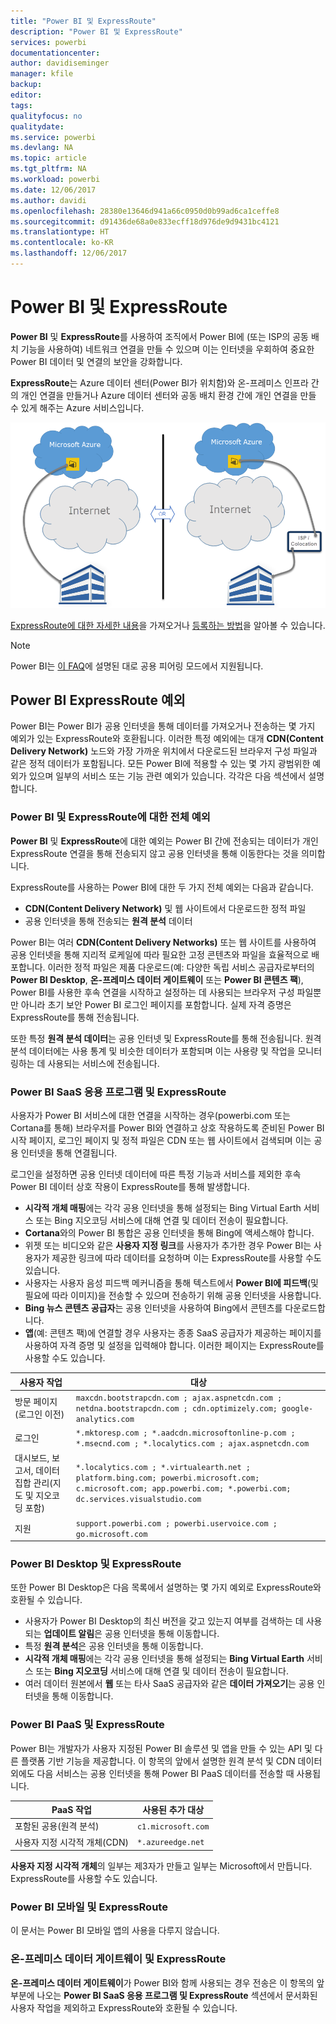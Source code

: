 ```yaml
---
title: "Power BI 및 ExpressRoute"
description: "Power BI 및 ExpressRoute"
services: powerbi
documentationcenter: 
author: davidiseminger
manager: kfile
backup: 
editor: 
tags: 
qualityfocus: no
qualitydate: 
ms.service: powerbi
ms.devlang: NA
ms.topic: article
ms.tgt_pltfrm: NA
ms.workload: powerbi
ms.date: 12/06/2017
ms.author: davidi
ms.openlocfilehash: 28380e13646d941a66c0950d0b99ad6ca1ceffe8
ms.sourcegitcommit: d91436de68a0e833ecff18d976de9d9431bc4121
ms.translationtype: HT
ms.contentlocale: ko-KR
ms.lasthandoff: 12/06/2017
---
```

# <a name="power-bi-and-expressroute"></a>Power BI 및 ExpressRoute
**Power BI** 및 **ExpressRoute**를 사용하여 조직에서 Power BI에 (또는 ISP의 공동 배치 기능을 사용하여) 네트워크 연결을 만들 수 있으며 이는 인터넷을 우회하여 중요한 Power BI 데이터 및 연결의 보안을 강화합니다.

**ExpressRoute**는 Azure 데이터 센터(Power BI가 위치함)와 온-프레미스 인프라 간의 개인 연결을 만들거나 Azure 데이터 센터와 공동 배치 환경 간에 개인 연결을 만들 수 있게 해주는 Azure 서비스입니다.

![](media/service-admin-power-bi-expressroute/pbi_expressroute_1.png)

[ExpressRoute에 대한 자세한 내용](https://azure.microsoft.com/services/expressroute/)을 가져오거나 [등록하는 방법](https://azure.microsoft.com/pricing/details/expressroute/)을 알아볼 수 있습니다.

> [!NOTE]
> Power BI는 [이 FAQ](https://docs.microsoft.com/azure/expressroute/expressroute-faqs)에 설명된 대로 공용 피어링 모드에서 지원됩니다.
> 
> 

## <a name="power-bi-expressroute-exceptions"></a>Power BI ExpressRoute 예외
Power BI는 Power BI가 공용 인터넷을 통해 데이터를 가져오거나 전송하는 몇 가지 예외가 있는 ExpressRoute와 호환됩니다. 이러한 특정 예외에는 대개 **CDN(Content Delivery Network)** 노드와 가장 가까운 위치에서 다운로드된 브라우저 구성 파일과 같은 정적 데이터가 포함됩니다. 모든 Power BI에 적용할 수 있는 몇 가지 광범위한 예외가 있으며 일부의 서비스 또는 기능 관련 예외가 있습니다. 각각은 다음 섹션에서 설명합니다.

### <a name="overall-exceptions-to-power-bi-and-expressroute"></a>Power BI 및 ExpressRoute에 대한 전체 예외
**Power BI** 및 **ExpressRoute**에 대한 예외는 Power BI 간에 전송되는 데이터가 개인 ExpressRoute 연결을 통해 전송되지 않고 공용 인터넷을 통해 이동한다는 것을 의미합니다.

ExpressRoute를 사용하는 Power BI에 대한 두 가지 전체 예외는 다음과 같습니다.

* **CDN(Content Delivery Network)** 및 웹 사이트에서 다운로드한 정적 파일
* 공용 인터넷을 통해 전송되는 **원격 분석** 데이터

Power BI는 여러 **CDN(Content Delivery Networks)** 또는 웹 사이트를 사용하여 공용 인터넷을 통해 지리적 로케일에 따라 필요한 고정 콘텐츠와 파일을 효율적으로 배포합니다. 이러한 정적 파일은 제품 다운로드(예: 다양한 독립 서비스 공급자로부터의 **Power BI Desktop**, **온-프레미스 데이터 게이트웨이** 또는 **Power BI 콘텐츠 팩**), Power BI를 사용한 후속 연결을 시작하고 설정하는 데 사용되는 브라우저 구성 파일뿐만 아니라 초기 보안 Power BI 로그인 페이지를 포함합니다. 실제 자격 증명은 ExpressRoute를 통해 전송됩니다.   

또한 특정 **원격 분석 데이터**는 공용 인터넷 및 ExpressRoute를 통해 전송됩니다. 원격 분석 데이터에는 사용 통계 및 비슷한 데이터가 포함되며 이는 사용량 및 작업을 모니터링하는 데 사용되는 서비스에 전송됩니다.

### <a name="power-bi-saas-application-and-expressroute"></a>Power BI SaaS 응용 프로그램 및 ExpressRoute
사용자가 Power BI 서비스에 대한 연결을 시작하는 경우(powerbi.com 또는 Cortana를 통해) 브라우저를 Power BI와 연결하고 상호 작용하도록 준비된 Power BI 시작 페이지, 로그인 페이지 및 정적 파일은 CDN 또는 웹 사이트에서 검색되며 이는 공용 인터넷을 통해 연결됩니다.

로그인을 설정하면 공용 인터넷 데이터에 따른 특정 기능과 서비스를 제외한 후속 Power BI 데이터 상호 작용이 ExpressRoute를 통해 발생합니다.

* **시각적 개체 매핑**에는 각각 공용 인터넷을 통해 설정되는 Bing Virtual Earth 서비스 또는 Bing 지오코딩 서비스에 대해 연결 및 데이터 전송이 필요합니다.
* **Cortana**와의 Power BI 통합은 공용 인터넷을 통해 Bing에 액세스해야 합니다.
* 위젯 또는 비디오와 같은 **사용자 지정 링크**를 사용자가 추가한 경우 Power BI는 사용자가 제공한 링크에 따라 데이터를 요청하며 이는 ExpressRoute를 사용할 수도 있습니다.
* 사용자는 사용자 음성 피드백 메커니즘을 통해 텍스트에서 **Power BI에 피드백**(및 필요에 따라 이미지)을 전송할 수 있으며 전송하기 위해 공용 인터넷을 사용합니다.
* **Bing 뉴스 콘텐츠 공급자**는 공용 인터넷을 사용하여 Bing에서 콘텐츠를 다운로드합니다.
* **앱**(예: 콘텐츠 팩)에 연결할 경우 사용자는 종종 SaaS 공급자가 제공하는 페이지를 사용하여 자격 증명 및 설정을 입력해야 합니다. 이러한 페이지는 ExpressRoute를 사용할 수도 있습니다.

| 사용자 작업 | 대상 |
| --- | --- |
| 방문 페이지(로그인 이전) |`maxcdn.bootstrapcdn.com ; ajax.aspnetcdn.com ; netdna.bootstrapcdn.com ; cdn.optimizely.com; google-analytics.com ` |
| 로그인 |`*.mktoresp.com ; *.aadcdn.microsoftonline-p.com ; *.msecnd.com ; *.localytics.com ; ajax.aspnetcdn.com` |
| 대시보드, 보고서, 데이터 집합 관리(지도 및 지오코딩 포함) |`*.localytics.com ; *.virtualearth.net ; platform.bing.com; powerbi.microsoft.com; c.microsoft.com; app.powerbi.com; *.powerbi.com; dc.services.visualstudio.com ` |
| 지원 |`support.powerbi.com ; powerbi.uservoice.com ; go.microsoft.com ` |

### <a name="power-bi-desktop-and-expressroute"></a>Power BI Desktop 및 ExpressRoute
또한 Power BI Desktop은 다음 목록에서 설명하는 몇 가지 예외로 ExpressRoute와 호환될 수 있습니다.

* 사용자가 Power BI Desktop의 최신 버전을 갖고 있는지 여부를 검색하는 데 사용되는 **업데이트 알림**은 공용 인터넷을 통해 이동합니다.
* 특정 **원격 분석**은 공용 인터넷을 통해 이동합니다.
* **시각적 개체 매핑**에는 각각 공용 인터넷을 통해 설정되는 **Bing Virtual Earth** 서비스 또는 **Bing 지오코딩** 서비스에 대해 연결 및 데이터 전송이 필요합니다.
* 여러 데이터 원본에서 **웹** 또는 타사 SaaS 공급자와 같은 **데이터 가져오기**는 공용 인터넷을 통해 이동합니다.

### <a name="power-bi-paas-and-expressroute"></a>Power BI PaaS 및 ExpressRoute
Power BI는 개발자가 사용자 지정된 Power BI 솔루션 및 앱을 만들 수 있는 API 및 다른 플랫폼 기반 기능을 제공합니다. 이 항목의 앞에서 설명한 원격 분석 및 CDN 데이터 외에도 다음 서비스는 공용 인터넷을 통해 Power BI PaaS 데이터를 전송할 때 사용됩니다.

| PaaS 작업 | 사용된 추가 대상 |
| --- | --- |
| 포함된 공용(원격 분석) |`c1.microsoft.com` |
| 사용자 지정 시각적 개체(CDN) |`*.azureedge.net` |

**사용자 지정 시각적 개체**의 일부는 제3자가 만들고 일부는 Microsoft에서 만듭니다. ExpressRoute를 사용할 수도 있습니다.

### <a name="power-bi-mobile-and-expressroute"></a>Power BI 모바일 및 ExpressRoute
이 문서는 Power BI 모바일 앱의 사용을 다루지 않습니다.  

### <a name="on-premises-data-gateway-and-expressroute"></a>온-프레미스 데이터 게이트웨이 및 ExpressRoute
**온-프레미스 데이터 게이트웨이**가 Power BI와 함께 사용되는 경우 전송은 이 항목의 앞부분에 나오는 **Power BI SaaS 응용 프로그램 및 ExpressRoute** 섹션에서 문서화된 사용자 작업을 제외하고 ExpressRoute와 호환될 수 있습니다.  

